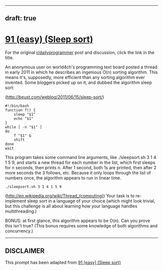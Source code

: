 ---
draft: true
----

# [91 (easy) (Sleep sort)](https://www.reddit.com/r/dailyprogrammer/comments/yqydh/8242012_challenge_91_easy_sleep_sort/)

For the original [r/dailyprogrammer](https://www.reddit.com/r/dailyprogrammer/) post and discussion, click the link in the title.

An anonymous user on world4ch's programming text board posted a thread in early 2011 in which he describes an ingenious O(n) sorting algorithm. This means it's, supposedly, more efficient than any sorting algorithm ever invented. Some bloggers picked up on it, and dubbed the algorithm sleep sort:

(http://beust.com/weblog/2011/06/15/sleep-sort/)

```
#!/bin/bash
function f() {
    sleep "$1"
    echo "$1"
}
while [ -n "$1" ]
do
    f "$1" &
    shift 
done
wait
```
This program takes some command line arguments, like ./sleepsort.sh 3 1 4 1 5 9, and starts a new thread for each number in the list, which first sleeps for n seconds, then prints n. After 1 second, both 1s are printed, then after 2 more seconds the 3 follows, etc. Because it only loops through the list of numbers once, the algorithm appears to run in linear time.


```
./sleepsort.sh 3 1 4 1 5 9
```
(http://en.wikipedia.org/wiki/Thread_(computing))
Your task is to re-implement sleep sort in a language of your choice (which might look trivial, but this challenge is all about learning how your language handles multithreading.)

BONUS: at first glance, this algorithm appears to be O(n). Can you prove this isn't true? (This bonus requires some knowledge of both algorithms and concurrency.)


----
## **DISCLAIMER**
This prompt has been adapted from [91 [easy] (Sleep sort)](https://www.reddit.com/r/dailyprogrammer/comments/yqydh/8242012_challenge_91_easy_sleep_sort/
)
